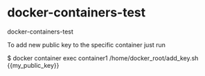# docker-containers-test
docker-containers-test

To add new public key to the specific container just run

 $ docker container exec container1 /home/docker_root/add_key.sh {{my_public_key}}
